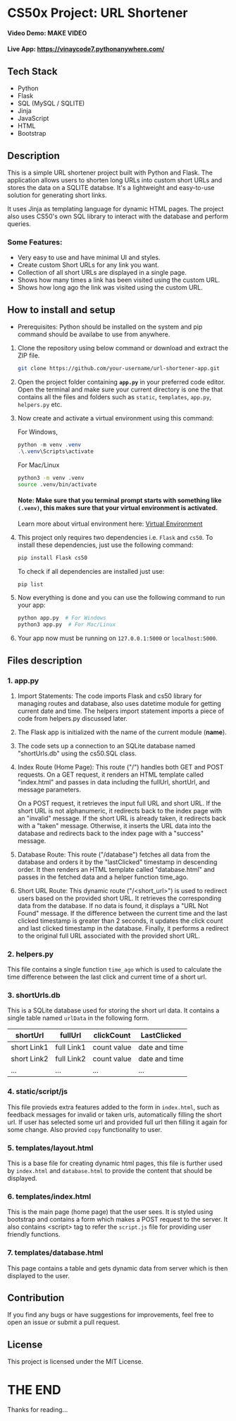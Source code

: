 # CS50x Project: URL Shortener

#### Video Demo: MAKE VIDEO
#### Live App: https://vinaycode7.pythonanywhere.com/

## Tech Stack
- Python
- Flask
- SQL (MySQL / SQLITE)
- Jinja
- JavaScript
- HTML
- Bootstrap

## Description
This is a simple URL shortener project built with Python and Flask. The application allows users to shorten long URLs into custom short URLs and stores the data on a SQLITE databse. It's a lightweight and easy-to-use solution for generating short links.

It uses Jinja as templating language for dynamic HTML pages. The project also uses CS50's own SQL library to interact with the database and perform queries.

### Some Features:
- Very easy to use and have minimal UI and styles.
- Create custom Short URLs for any link you want.
- Collection of all short URLs are displayed in a single page.
- Shows how many times a link has been visited using the custom URL.
- Shows how long ago the link was visited using the custom URL.

## How to install and setup

- Prerequisites: Python should be installed on the system and pip command should be availabe to use from anywhere.

1. Clone the repository using below command or download and extract the ZIP file.
    ```bash
    git clone https://github.com/your-username/url-shortener-app.git
    ```

2. Open the project folder containing **`app.py`** in your preferred code editor. Open the terminal and make sure your current directory is one the that contains all the files and folders such as `static`, `templates`, `app.py`, `helpers.py` etc.

3. Now create and activate a virtual environment using this command:

    For Windows,
    ```powershell
    python -m venv .venv
    .\.venv\Scripts\activate
    ```

    For Mac/Linux
    ```bash
    python3 -m venv .venv
    source .venv/bin/activate
    ```

    #### Note: Make sure that you terminal prompt starts with something like `(.venv)`, this makes sure that your virtual environment is activated.

    Learn more about virtual environment here: [Virtual Environment](https://www.freecodecamp.org/news/how-to-setup-virtual-environments-in-python/)

4. This project only requires two dependencies i.e. `Flask` and `cs50`. To install these dependencies, just use the following command:
    ```bash
    pip install Flask cs50
    ```
    To check if all dependencies are installed just use:
    ```bash
    pip list
    ```

5. Now everything is done and you can use the following command to run your app:
    ```bash
    python app.py  # For Windows
    python3 app.py  # For Mac/Linux
    ```
6. Your app now must be running on `127.0.0.1:5000` or `localhost:5000`.


## Files description

### 1. app.py

1. Import Statements: The code imports Flask and cs50 library for managing routes and database, also uses datetime module for getting current date and time. The helpers import statement imports a piece of code from helpers.py discussed later.

2. The Flask app is initialized with the name of the current module (__name__).

3. The code sets up a connection to an SQLite database named "shortUrls.db" using the cs50.SQL class.

4. Index Route (Home Page): This route ("/") handles both GET and
POST requests. On a GET request, it renders an HTML template called "index.html" and passes in data including the fullUrl, shortUrl, and message parameters.

    On a POST request, it retrieves the input full URL and short URL. If the short URL is not alphanumeric, it redirects back to the index page with an "invalid" message. If the short URL is already taken, it redirects back with a "taken" message. Otherwise, it inserts the URL data into the database and redirects back to the index page with a "success" message.

5. Database Route: This route ("/database") fetches all data from the database and orders it by the "lastClicked" timestamp in descending order. It then renders an HTML template called "database.html" and passes in the fetched data and a helper function time_ago.

6. Short URL Route: This dynamic route ("/<short_url>") is used to redirect users based on the provided short URL. It retrieves the corresponding data from the database. If no data is found, it displays a "URL Not Found" message. If the difference between the current time and the last clicked timestamp is greater than 2 seconds, it updates the click count and last clicked timestamp in the database. Finally, it performs a redirect to the original full URL associated with the provided short URL.

### 2. helpers.py

This file contains a single function `time_ago` which is used to calculate the time difference between the last click and current time of a short url.

### 3. shortUrls.db

This is a SQLite database used for storing the short url data. It contains a single table named `urlData` in the following form.

| shortUrl    |  fullUrl   | clickCount  | LastClicked   |
|-------------|------------|-------------|---------------|
| short Link1 | full Link1 | count value | date and time |
| short Link2 | full Link2 | count value | date and time |
| ...         | ...        | ...         | ...           |


### 4. static/script/js

This file provieds extra features added to the form in `index.html`, such as feedback messages for invalid or taken urls, automatically filling the short url. If user has selected some url and provided full url then filling it again for some change.
Also provied `copy` functionality to user.

### 5. templates/layout.html

This is a base file for creating dynamic html pages, this file is further used by `index.html` and `database.html` to provide the content that should be displayed.

### 6. templates/index.html

This is the main page (home page) that the user sees. It is styled using bootstrap and contains a form which makes a POST request to the server. It also contains \<script> tag to refer the `script.js` file for providing user friendly functions.

### 7. templates/database.html

This page contains a table and gets dynamic data from server which is then displayed to the user.


## Contribution
If you find any bugs or have suggestions for improvements, feel free to open an issue or submit a pull request.

## License
This project is licensed under the MIT License.


# THE END
Thanks for reading...
